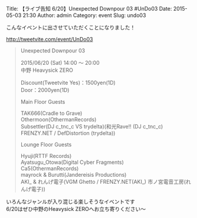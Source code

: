 Title: 【ライブ告知 6/20】Unexpected Downpour 03 #UnDo03 
Date: 2015-05-03 21:30
Author: admin
Category: event
Slug: undo03

こんなイベントに出させていただくことになりました！

<http://tweetvite.com/event/UnDo03>

> Unexpected Downpour 03
>
> 2015/06/20 (Sat) 14:00 ～ 20:00  
>  中野 Heavysick ZERO
>
> Discount(Tweetvite Yes)：1500yen(1D)  
>  Door：2000yen(1D)
>
> Main Floor Guests
>
> TAK666(Cradle to Grave)  
>  Othermoon(OthermanRecords)  
>  Subsettler(DJ c\_tnc\_c VS trydelta)(和光Rave!! (DJ c\_tnc\_c)
> FRENZY.NET / DefDistortion (trydelta))
>
> Lounge Floor Guests
>
> Hyuji(RTTF Records)  
>  Ayatsugu\_Otowa(Digital Cyber Fragments)  
>  Ca5(OthermanRecords)  
>  mayrock & Burutti(Jandereisis Productions)  
>  AKI\_ & れんげ電子(VGM Ghetto / FRENZY.NET(AKI\_)
> 市ノ宮電音工房(れんげ電子))

いろんなジャンルが入り混じる楽しそうなイベントです  
6/20はぜひ中野のHeavysick ZEROへお立ち寄りください～
